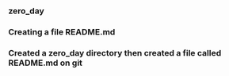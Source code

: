 ### zero_day

### Creating a file README.md

### Created a zero_day directory then created a file  called README.md on git

